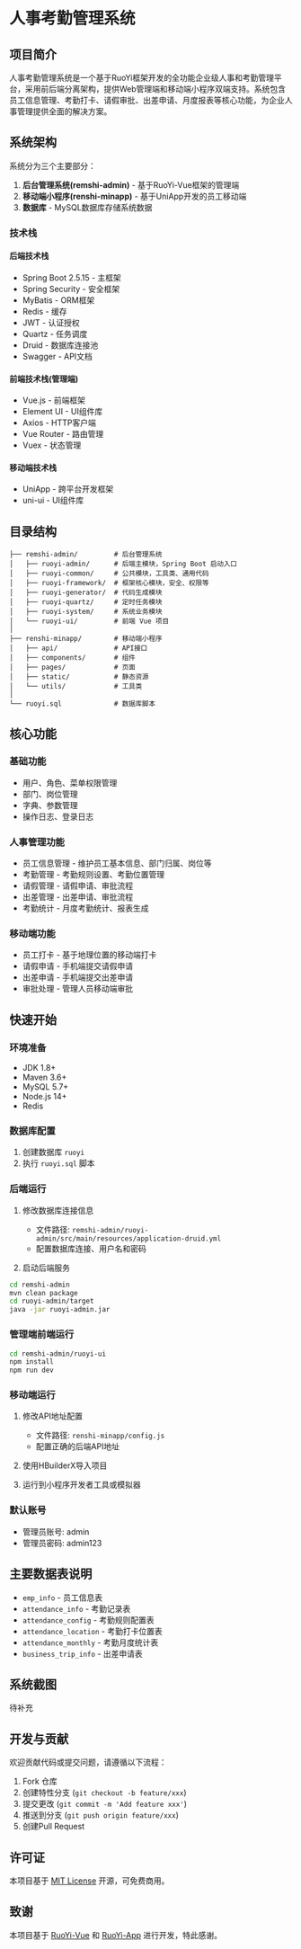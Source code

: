 # 人事考勤管理系统

## 项目简介

人事考勤管理系统是一个基于RuoYi框架开发的全功能企业级人事和考勤管理平台，采用前后端分离架构，提供Web管理端和移动端小程序双端支持。系统包含员工信息管理、考勤打卡、请假审批、出差申请、月度报表等核心功能，为企业人事管理提供全面的解决方案。

## 系统架构

系统分为三个主要部分：

1. **后台管理系统(remshi-admin)** - 基于RuoYi-Vue框架的管理端
2. **移动端小程序(renshi-minapp)** - 基于UniApp开发的员工移动端
3. **数据库** - MySQL数据库存储系统数据

### 技术栈

#### 后端技术栈
- Spring Boot 2.5.15 - 主框架
- Spring Security - 安全框架
- MyBatis - ORM框架
- Redis - 缓存
- JWT - 认证授权
- Quartz - 任务调度
- Druid - 数据库连接池
- Swagger - API文档

#### 前端技术栈(管理端)
- Vue.js - 前端框架
- Element UI - UI组件库
- Axios - HTTP客户端
- Vue Router - 路由管理
- Vuex - 状态管理

#### 移动端技术栈
- UniApp - 跨平台开发框架
- uni-ui - UI组件库

## 目录结构

```
├── remshi-admin/         # 后台管理系统
│   ├── ruoyi-admin/      # 后端主模块，Spring Boot 启动入口
│   ├── ruoyi-common/     # 公共模块，工具类、通用代码
│   ├── ruoyi-framework/  # 框架核心模块，安全、权限等
│   ├── ruoyi-generator/  # 代码生成模块
│   ├── ruoyi-quartz/     # 定时任务模块
│   ├── ruoyi-system/     # 系统业务模块
│   └── ruoyi-ui/         # 前端 Vue 项目
│
├── renshi-minapp/        # 移动端小程序
│   ├── api/              # API接口
│   ├── components/       # 组件
│   ├── pages/            # 页面
│   ├── static/           # 静态资源
│   └── utils/            # 工具类
│
└── ruoyi.sql             # 数据库脚本
```

## 核心功能

### 基础功能
- 用户、角色、菜单权限管理
- 部门、岗位管理
- 字典、参数管理
- 操作日志、登录日志

### 人事管理功能
- 员工信息管理 - 维护员工基本信息、部门归属、岗位等
- 考勤管理 - 考勤规则设置、考勤位置管理
- 请假管理 - 请假申请、审批流程
- 出差管理 - 出差申请、审批流程
- 考勤统计 - 月度考勤统计、报表生成

### 移动端功能
- 员工打卡 - 基于地理位置的移动端打卡
- 请假申请 - 手机端提交请假申请
- 出差申请 - 手机端提交出差申请
- 审批处理 - 管理人员移动端审批

## 快速开始

### 环境准备
- JDK 1.8+
- Maven 3.6+
- MySQL 5.7+
- Node.js 14+
- Redis

### 数据库配置
1. 创建数据库 `ruoyi`
2. 执行 `ruoyi.sql` 脚本

### 后端运行
1. 修改数据库连接信息
   - 文件路径: `remshi-admin/ruoyi-admin/src/main/resources/application-druid.yml`
   - 配置数据库连接、用户名和密码

2. 启动后端服务
```bash
cd remshi-admin
mvn clean package
cd ruoyi-admin/target
java -jar ruoyi-admin.jar
```

### 管理端前端运行
```bash
cd remshi-admin/ruoyi-ui
npm install
npm run dev
```

### 移动端运行
1. 修改API地址配置
   - 文件路径: `renshi-minapp/config.js`
   - 配置正确的后端API地址

2. 使用HBuilderX导入项目
3. 运行到小程序开发者工具或模拟器

### 默认账号
- 管理员账号: admin
- 管理员密码: admin123

## 主要数据表说明

- `emp_info` - 员工信息表
- `attendance_info` - 考勤记录表
- `attendance_config` - 考勤规则配置表
- `attendance_location` - 考勤打卡位置表
- `attendance_monthly` - 考勤月度统计表
- `business_trip_info` - 出差申请表

## 系统截图

待补充

## 开发与贡献

欢迎贡献代码或提交问题，请遵循以下流程：
1. Fork 仓库
2. 创建特性分支 (`git checkout -b feature/xxx`)
3. 提交更改 (`git commit -m 'Add feature xxx'`)
4. 推送到分支 (`git push origin feature/xxx`)
5. 创建Pull Request

## 许可证

本项目基于 [MIT License](./LICENSE) 开源，可免费商用。

## 致谢

本项目基于 [RuoYi-Vue](https://gitee.com/y_project/RuoYi-Vue) 和 [RuoYi-App](https://gitee.com/y_project/RuoYi-App) 进行开发，特此感谢。